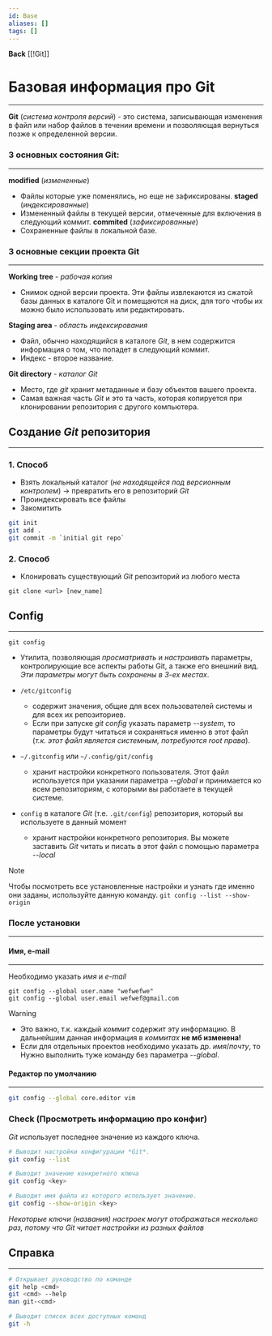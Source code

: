 ```yaml
---
id: Base
aliases: []
tags: []
---
```


**Back**
	[[!Git]]

# Базовая информация про Git
---
**Git** (*система контроля версий*) - это система, записывающая изменения в файл или набор файлов в течении времени и позволяющая вернуться позже к определенной версии.

### 3 основных состояния **Git**:
---
**modified** (*измененные*)
- Файлы которые уже поменялись, но еще не зафиксированы.
**staged** (*индексированные*)
- Измененный файлы в текущей версии, отмеченные для включения в следующий коммит.
**commited** (*зафиксированные*)
- Сохраненные файлы в локальной базе.


### 3 основные секции проекта **Git**
---
**Working tree** - *рабочая копия*
- Снимок одной версии проекта. Эти файлы извлекаются из сжатой базы данных в каталоге Git и помещаются на диск, для того чтобы их можно было использовать или редактировать.

**Staging area** - *область индексирования*
- Файл, обычно находящийся в каталоге *Git*, в нем содержится информация о том, что попадет в следующий коммит.
- Индекс - второе название.

**Git directory** - *каталог Git*
- Место, где *git* хранит метаданные и базу объектов вашего проекта.
- Самая важная часть *Git* и это та часть, которая копируется при клонировании репозитория с другого компьютера.


## Создание *Git* репозитория
---
### 1. Способ

- Взять локальный каталог (*не находящейся под версионным контролем*) -> превратить его в репозиторий *Git*
- Проиндексировать все файлы
- Закомитить
```bash
git init
git add .
git commit -m `initial git repo`
```

### 2. Способ

- Клонировать существующий *Git* репозиторий из любого места
```
git clone <url> [new_name]
```

## Config
---
`git config`
- Утилита, позволяющая *просматривать* и *настраивать* параметры, контролирующие все аспекты работы Git, а также его внешний вид. *Эти параметры могут быть сохранены в 3-ех местах*.

- `/etc/gitconfig`
	- содержит значения, общие для всех пользователей системы и для всех их репозиториев.
    - Если при запуске *git config* указать параметр *--system*, то параметры будут читаться и сохраняться именно в этот файл (*т.к. этот файл является системным, потребуются root права*).

- `~/.gitconfig` или `~/.config/git/config`
	- хранит настройки конкретного пользователя. Этот файл используется при указании параметра *--global* и принимается ко всем репозиториям, с которыми вы работаете в текущей системе.

- `config` в каталоге *Git* (т.е. `.git/config`) репозитория, который вы используете в данный момент
	- хранит настройки конкретного репозитория. Вы можете заставить *Git* читать и писать в этот файл с помощью параметра *--local*

>[!Note]
>Чтобы посмотреть все установленные настройки и узнать где именно они заданы, используйте данную команду. `git config --list --show-origin`

### После установки
---

#### Имя, e-mail
---

Необходимо указать *имя* и *e-mail*
```
git config --global user.name "wefwefwe"
git config --global user.email wefwef@gmail.com
```

>[!Warning]
> - Это важно, т.к. каждый *коммит* содержит эту информацию.
> 	В дальнейшим данная информация в *коммитах* **не мб изменена!**
> - Если для отдельных проектов необходимо указать др. *имя*/*почту*, то
>	Нужно выполнить туже команду без параметра *--global*.


#### Редактор по умолчанию
---

```bash
git config --global core.editor vim
```


### Check (Просмотреть информацию про конфиг)

 *Git* использует последнее значение из каждого ключа.
```bash
# Выводит настройки конфигурации *Git*.
git config --list

# Выводит значение конкретного ключа
git config <key>

# Выводит имя файла из которого использует значение.
git config --show-origin <key>
```
 *Некоторые ключи (названия) настроек могут отображаться несколько раз, потому что Git читает настройки из разных файлов*

## Справка
---
```bash
# Открывает руководство по команде
git help <cmd>
git <cmd> --help
man git-<cmd>

# Выводит список всех доступных команд
git -h
```


